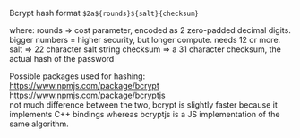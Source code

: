 Bcrypt hash format `$2a${rounds}${salt}{checksum}`

where:
rounds => cost parameter, encoded as 2 zero-padded decimal digits. bigger numbers = higher security, but longer compute. needs 12 or more. 
salt => 22 character salt string 
checksum => a 31 character checksum, the actual hash of the password

Possible packages used for hashing: 
https://www.npmjs.com/package/bcrypt 
https://www.npmjs.com/package/bcryptjs  
not much difference between the two, bcrypt is slightly faster because it implements C++ bindings whereas bcryptjs is a JS implementation of the same algorithm.